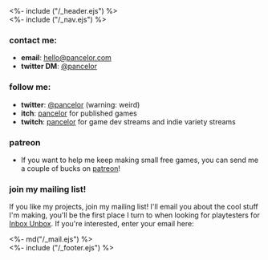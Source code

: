 <!DOCTYPE html>
<html>
<head>
<link href="/stylesheets/mailchimp.css" rel="stylesheet" type="text/css">
<%- include ("/_header.ejs") %>
</head>
<body>
<div class="wrapper">
<%- include ("/_nav.ejs") %>
<section class="main-content">

### contact me:

* **email**: [hello@pancelor.com](mailto:hello@pancelor.com)
* **twitter DM**: [@pancelor](https://twitter.com/pancelor)

### follow me:

* **twitter**: [@pancelor](https://twitter.com/pancelor) (warning: weird)
* **itch**: [pancelor](https://pancelor.itch.io) for published games
* **twitch**: [pancelor](https://twitch.com/pancelor) for game dev streams and indie variety streams

### patreon

* If you want to help me keep making small free games, you can send me a couple of bucks on [patreon](https://pancelor.com/patreon)!

<div class="mailing-list-card">

### join my mailing list!

If you like my projects, join my mailing list! I'll email you about the cool stuff I'm making, you'll be the first place I turn to when looking for playtesters for [Inbox Unbox](/posts/inbox-unbox). If you're interested, enter your email here:

<div><%- md("/_mail.ejs") %></div>
</div>

</section>
<%- include ("/_footer.ejs") %>
</body>
</html>
